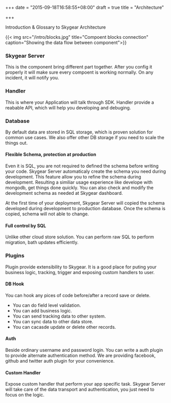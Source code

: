 +++
date = "2015-09-18T16:58:55+08:00"
draft = true
title = "Architecture"

+++

Introduction & Glossary to Skygear Architecture

{{< img src="/intro/blocks.jpg" title="Compoent blocks connection"
    caption="Showing the data flow between component">}}


### Skygear Server

This is the component bring different part together. After you config it
properly it will make sure every compoent is working normally. On any incident,
it will notify you.

### Handler

This is where your Application will talk through SDK. Handler provide a reabable
API, which will help you developing and debuging.

### Database

By default data are stored in SQL storage, which is proven solution for common
use cases. We also offer other DB storage if you need to scale the things out.

#### Flexible Schema, protection at production

Even it is SQL, you are not required to defined the schema before writing your
code. Skygear Server automaticaly create the schema you need during development. This
feature allow you to refine the schema during development. Resulting a
similiar usage experience like develope with mongodb, get things done quickly.
You can also check and modify the development schema as needed at Skygear dashboard.

At the first time of your deployment, Skygear Server will copied the schema developed
during development to production database. Once the schema is copied, schema
will not able to change.

#### Full control by SQL

Unlike other cloud store solution. You can perform raw SQL to perform migration,
bath updates efficiently.

### Plugins

Plugin provide extensibility to Skygear. It is a good place for puting your
business logic, tracking, trigger and exposing custom handlers to user.

#### DB Hook

You can hook any pices of code before/after a record save or delete.

- You can do field level validation.
- You can add business logic.
- You can send tracking data to other system.
- You can sync data to other data store.
- You can cacasde update or delete other records.

#### Auth

Beside ordinary username and password login. You can write a auth plugin to
provide alternate authentication method. We are providing facebook, github and
twitter auth plugin for your convenience.

#### Custom Handler

Expose custom handler that perform your app specific task. Skygear Server will take care
of the data transport and authentication, you just need to focus on the logic.
